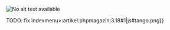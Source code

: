 ![No alt text available](/de/artikel/phpmagazin/php-magazin-3-18_cover_595x842-220x311.jpg)

TODO: fix indexmenu>:artikel:phpmagazin:3.18#1|js#tango.png}}
